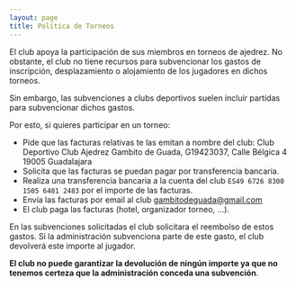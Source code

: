 ```yaml
---
layout: page
title: Política de Torneos
---
```


El club apoya la participación de sus miembros en torneos de ajedrez. No obstante, el club no tiene recursos para subvencionar los gastos de inscripción, desplazamiento o alojamiento de los jugadores en dichos torneos.

Sin embargo, las subvenciones a clubs deportivos suelen incluir partidas para subvencionar dichos gastos. 

Por esto, si quieres participar en un torneo: 

- Pide que las facturas relativas te las emitan a nombre del club: Club Deportivo Club Ajedrez Gambito de Guada, G19423037, Calle Bélgica 4 19005 Guadalajara
- Solicita que las facturas se puedan pagar por transferencia bancaria.
- Realiza una transferencia bancaria a la cuenta del club `ES49 6726 8300 1505 6481 2483` por el importe de las facturas. 
- Envía las facturas por email al club gambitodeguada@gmail.com
- El club paga las facturas (hotel, organizador torneo, ...).

En las subvenciones solicitadas el club solicitara el reembolso de estos gastos. Si la administración subvenciona parte de este gasto, el club devolverá este importe al jugador. 

**El club no puede garantizar la devolución de ningún importe ya que no tenemos certeza que la administración conceda una subvención**. 